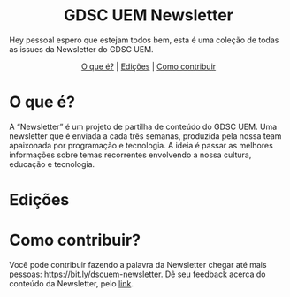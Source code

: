   <h1 align="center">
    GDSC UEM Newsletter
  </h1>

Hey pessoal espero que estejam todos bem, esta é uma coleção de todas as issues da Newsletter do GDSC UEM.

<p align="center">
<a href="#o-que-é">O que é?</a> |
<a href="#edições">Edições</a> |
<a href="#como-contribuir">Como contribuir</a>
</p>

# O que é?
A “Newsletter” é um projeto de partilha de conteúdo do GDSC UEM. Uma newsletter que é enviada a cada três semanas, produzida pela nossa team apaixonada por programação e tecnologia. A ideia é passar as melhores informações sobre temas recorrentes envolvendo a nossa cultura, educação e tecnologia.

# Edições

# Como contribuir?
Você pode contribuir fazendo a palavra da Newsletter chegar até mais pessoas: https://bit.ly/dscuem-newsletter.
Dê seu feedback acerca do conteúdo da Newsletter, pelo [link](https://bit.ly/dscnewsletter-feedback).
